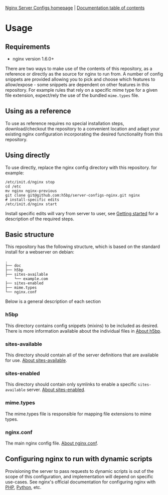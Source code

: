 [Nginx Server Configs homepage](https://github.com/h5bp/server-configs-nginx)
 | [Documentation table of contents](TOC.md)

# Usage

## Requirements

 * nginx version 1.6.0+

There are two ways to make use of the contents of this repository, as a reference
or directly as the source for nginx to run from. A number of config snippets are
provided allowing you to pick and choose which features to allow/expose - some
snippets are dependent on other features in this repository. For example rules that
rely on a specific mime type for a given file extension, expect/rely the use of the
bundled `mime.types` file.

## Using as a reference

To use as reference requires no special installation steps, download/checkout the
repository to a convenient location and adapt your existing nginx configuration
incorporating the desired functionality from this repository.

## Using directly

To use directly, replace the nginx config directory with this repository. for example:

    /etc/init.d/nginx stop
    cd /etc
    mv nginx nginx-previous
    git clone git@github.com:h5bp/server-configs-nginx.git nginx
    # install-specific edits
    /etc/init.d/nginx start

Install specific edits will vary from server to user, see [Getting started](getting-started.md)
for a description of the required steps.

## Basic structure

This repository has the following structure, which is based on the standard install for a
webserver on debian:

```
.
├── doc
├── h5bp
├── sites-available
	└── example.com
├── sites-enabled
├── mime.types
└── nginx.conf
```

Below is a general description of each section

### h5bp

This directory contains config snippets (mixins) to be included as desired.
There is more information available about the individual files in
[About h5bp](h5bp.md).

### sites-available

This directory should contain all of the server definitions that are available
for use. [About sites-available](sites-available.md).

### sites-enabled

This directory should contain only symlinks to enable a specific `sites-available`
server. [About sites-enabled](sites-enabled.md).

### mime.types

The mime.types file is responsible for mapping file extensions to mime types.

### nginx.conf

The main nginx config file. [About nginx.conf](nginx-conf.md).

## Configuring nginx to run with dynamic scripts

Provisioning the server to pass requests to dynamic scripts is out of the scope
of this configuration, and implementation will depend on specific use-cases.
See nginx's official documentation for configuring nginx with [PHP](http://wiki.nginx.org/Configuration#PHP_via_FastCGI),
[Python](http://wiki.nginx.org/Configuration#Python_via_FastCGI), etc.